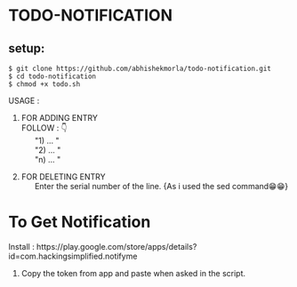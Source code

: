 # TODO-NOTIFICATION

## setup:
```
$ git clone https://github.com/abhishekmorla/todo-notification.git
$ cd todo-notification
$ chmod +x todo.sh
```

USAGE : <br>

1) FOR ADDING ENTRY <br>
FOLLOW : 👇 <br>
&nbsp; &nbsp; &nbsp;    "1) ... " <br>
&nbsp; &nbsp; &nbsp;    "2) ... " <br>
&nbsp; &nbsp; &nbsp;    "n) ... " <br>

2) FOR DELETING ENTRY <br>
&nbsp; &nbsp; &nbsp;    Enter the serial number of the line. {As i used the sed command😁😁}

<h1>To Get Notification </h1>
Install : https://play.google.com/store/apps/details?id=com.hackingsimplified.notifyme

1) Copy the token from app and paste when asked in the script.
